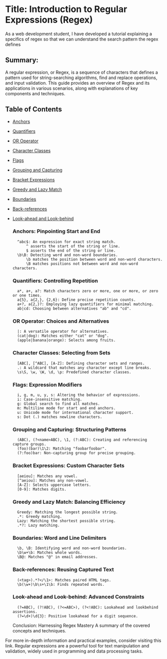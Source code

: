 # Title: Introduction to Regular Expressions (Regex)

As a web development student, I have developed a tutorial explaining a specifics of regex so that we can understand the search pattern the regex defines

## Summary:
A regular expression, or Regex, is a sequence of characters that defines a pattern used for string-searching algorithms, find and replace operations, and input validation. This guide provides an overview of Regex and its applications in various scenarios, along with explanations of key components and techniques.

## Table of Contents

- [Anchors](#anchors)
- [Quantifiers](#quantifiers)
- [OR Operator](#or-operator)
- [Character Classes](#character-classes)
- [Flags](#flags)
- [Grouping and Capturing](#grouping-and-capturing)
- [Bracket Expressions](#bracket-expressions)
- [Greedy and Lazy Match](#greedy-and-lazy-match)
- [Boundaries](#boundaries)
- [Back-references](#back-references)
- [Look-ahead and Look-behind](#look-ahead-and-look-behind)

    ### Anchors: Pinpointing Start and End
        ^abc$: An expression for exact string match.
            ^ asserts the start of the string or line.
            $ asserts the end of the string or line.
        \b\B: Detecting word and non-word boundaries.
            \b matches the position between word and non-word characters.
            \B matches positions not between word and non-word characters.

    ### Quantifiers: Controlling Repetition
        a*, a+, a?: Match characters zero or more, one or more, or zero or one times.
        a{5}, a{2,}, {2,6}: Define precise repetition counts.
        a+?, a{2,}?: Employing lazy quantifiers for minimal matching.
        ab|cd: Choosing between alternatives "ab" and "cd".

    ### OR Operator: Choices and Alternatives
        |: A versatile operator for alternatives.
        (cat|dog): Matches either "cat" or "dog".
        (apple|banana|orange): Selects among fruits.

    ### Character Classes: Selecting from Sets
        [ABC], [^ABC], [A-Z]: Defining character sets and ranges.
        .: A wildcard that matches any character except line breaks.
        \s\S, \w, \W, \d, \p: Predefined character classes.

    ### Flags: Expression Modifiers
        i, g, m, u, y, s: Altering the behavior of expressions.
        i: Case-insensitive matching.
        g: Global search to find all matches.
        m: Multiline mode for start and end anchors.
        u: Unicode mode for international character support.
        s: Dot (.) matches newline characters.

    ### Grouping and Capturing: Structuring Patterns
        (ABC), (?<name>ABC), \1, (?:ABC): Creating and referencing capture groups.
        (foo)(bar)\1\2: Matching "foobarfoobar".
        (?:foo)bar: Non-capturing group for precise grouping.

    ### Bracket Expressions: Custom Character Sets
        [aeiou]: Matches any vowel.
        [^aeiou]: Matches any non-vowel.
        [A-Z]: Selects uppercase letters.
        [0-9]: Matches digits.

    ### Greedy and Lazy Match: Balancing Efficiency
        Greedy: Matching the longest possible string.
        .*: Greedy matching.
        Lazy: Matching the shortest possible string.
        .*?: Lazy matching.

    ### Boundaries: Word and Line Delimiters
        \b, \B: Identifying word and non-word boundaries.
        \b\w+\b: Matches whole words.
        \B@: Matches "@" in email addresses.

    ### Back-references: Reusing Captured Text
        (<tag>).*?</\1>: Matches paired HTML tags.
        \b(\w+)\b\s+\1\b: Finds repeated words.

    ### Look-ahead and Look-behind: Advanced Constraints
        (?=ABC), (?!ABC), (?<=ABC>), (?<!ABC): Lookahead and lookbehind assertions.
        (?=\d+)\d{3}: Positive lookahead for a digit sequence.

    Conclusion: Harnessing Regex Mastery
        A summary of the covered concepts and techniques.

For more in-depth information and practical examples, consider visiting this link. Regular expressions are a powerful tool for text manipulation and validation, widely used in programming and data processing tasks.